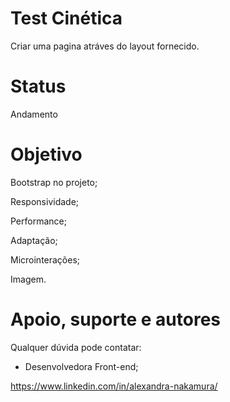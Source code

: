 # Test Cinética
Criar uma pagina atráves do layout fornecido.

# Status
Andamento

# Objetivo
Bootstrap no projeto;

Responsividade;

Performance;

Adaptação;

Microinterações;

Imagem.

# Apoio, suporte e autores
Qualquer dúvida pode contatar:

- Desenvolvedora Front-end;

https://www.linkedin.com/in/alexandra-nakamura/
